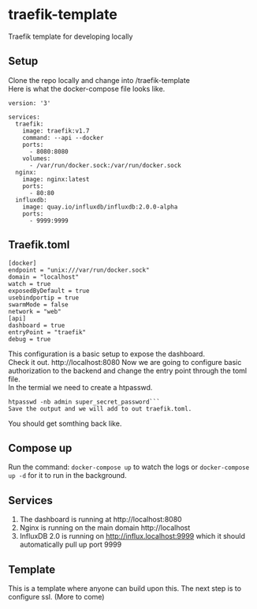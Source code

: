# traefik-template
Traefik template for developing locally

## Setup
Clone the repo locally and change into /traefik-template  
Here is what the docker-compose file looks like.  
```
version: '3'

services:
  traefik:
    image: traefik:v1.7
    command: --api --docker
    ports:
      - 8080:8080
    volumes:
      - /var/run/docker.sock:/var/run/docker.sock
  nginx:
    image: nginx:latest
    ports:
      - 80:80
  influxdb:
    image: quay.io/influxdb/influxdb:2.0.0-alpha
    ports:
      - 9999:9999
```
## Traefik.toml
```
[docker]
endpoint = "unix:///var/run/docker.sock"
domain = "localhost"
watch = true
exposedByDefault = true
usebindportip = true
swarmMode = false
network = "web"
[api]
dashboard = true
entryPoint = "traefik"
debug = true
```
This configuration is a basic setup to expose the dashboard.  
Check it out. http://localhost:8080
Now we are going to configure basic authorization to the backend and change the entry point through the toml file.  
In the termial we need to create a htpasswd.
```sudo apt-get install apache2-utils
htpasswd -nb admin super_secret_password```
Save the output and we will add to out traefik.toml.  
```

You should get somthing back like.  

## Compose up
Run the command:
`docker-compose up` to watch the logs 
or
`docker-compose up -d` for it to run in the background. 

## Services
1. The dashboard is running at http://localhost:8080 
2. Nginx is running on the main domain http://localhost
3. InfluxDB 2.0 is running on http://influx.localhost:9999 which it should automatically pull up port 9999

## Template
This is a template where anyone can build upon this.  The next step is to configure ssl. (More to come)
